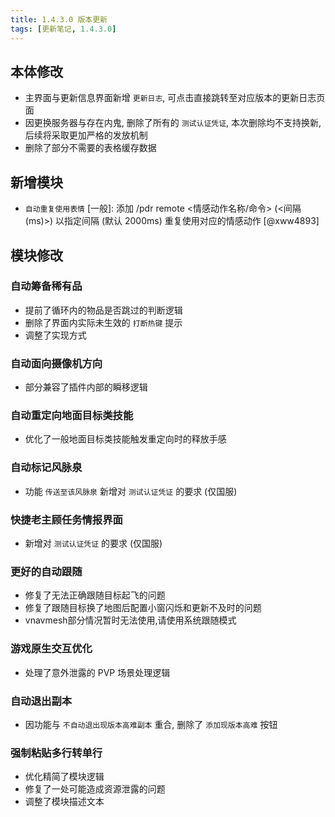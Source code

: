 ```yaml
---
title: 1.4.3.0 版本更新
tags: [更新笔记, 1.4.3.0]
---
```


## 本体修改

- 主界面与更新信息界面新增 `更新日志`, 可点击直接跳转至对应版本的更新日志页面
- 因更换服务器与存在内鬼, 删除了所有的 `测试认证凭证`, 本次删除均不支持换新, 后续将采取更加严格的发放机制
- 删除了部分不需要的表格缓存数据

## 新增模块

- `自动重复使用表情` [一般]: 添加 /pdr remote <情感动作名称/命令> (<间隔 (ms)>) 以指定间隔 (默认 2000ms) 重复使用对应的情感动作 [@xww4893]

## 模块修改

### 自动筹备稀有品

- 提前了循环内的物品是否跳过的判断逻辑
- 删除了界面内实际未生效的 `打断热键` 提示
- 调整了实现方式

### 自动面向摄像机方向

- 部分兼容了插件内部的瞬移逻辑

### 自动重定向地面目标类技能

- 优化了一般地面目标类技能触发重定向时的释放手感

### 自动标记风脉泉

- 功能 `传送至该风脉泉` 新增对 `测试认证凭证` 的要求 (仅国服)

### 快捷老主顾任务情报界面

- 新增对 `测试认证凭证` 的要求 (仅国服)

### 更好的自动跟随

- 修复了无法正确跟随目标起飞的问题
- 修复了跟随目标换了地图后配置小窗闪烁和更新不及时的问题
- vnavmesh部分情况暂时无法使用,请使用系统跟随模式

### 游戏原生交互优化

- 处理了意外泄露的 PVP 场景处理逻辑

### 自动退出副本

- 因功能与 `不自动退出现版本高难副本` 重合, 删除了 `添加现版本高难` 按钮

### 强制粘贴多行转单行

- 优化精简了模块逻辑
- 修复了一处可能造成资源泄露的问题
- 调整了模块描述文本
